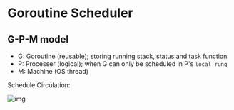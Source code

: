 # Goroutine Scheduler

## G-P-M model

- G: Goroutine (reusable); storing running stack, status and task function
- P: Processer (logical); when G can only be scheduled in P's `local runq`
- M: Machine (OS thread)

Schedule Circulation: 

![img](https://img.taohuawu.club/gallery/GMP-scheduler.png?imageView2/2/w/1280/format/jpg/interlace/1/q/100)

